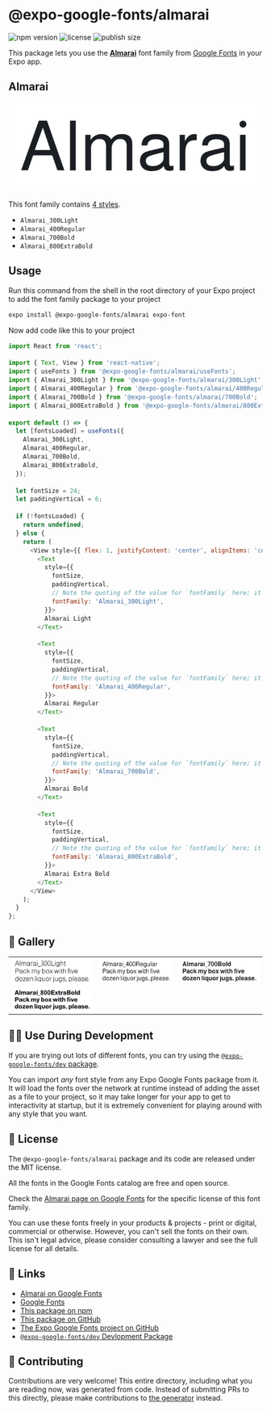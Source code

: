 # @expo-google-fonts/almarai

![npm version](https://flat.badgen.net/npm/v/@expo-google-fonts/almarai)
![license](https://flat.badgen.net/github/license/expo/google-fonts)
![publish size](https://flat.badgen.net/packagephobia/install/@expo-google-fonts/almarai)

This package lets you use the [**Almarai**](https://fonts.google.com/specimen/Almarai) font family from [Google Fonts](https://fonts.google.com/) in your Expo app.

## Almarai

![Almarai](./font-family.png)

This font family contains [4 styles](#-gallery).

- `Almarai_300Light`
- `Almarai_400Regular`
- `Almarai_700Bold`
- `Almarai_800ExtraBold`

## Usage

Run this command from the shell in the root directory of your Expo project to add the font family package to your project
```sh
expo install @expo-google-fonts/almarai expo-font
```

Now add code like this to your project
```js
import React from 'react';

import { Text, View } from 'react-native';
import { useFonts } from '@expo-google-fonts/almarai/useFonts';
import { Almarai_300Light } from '@expo-google-fonts/almarai/300Light';
import { Almarai_400Regular } from '@expo-google-fonts/almarai/400Regular';
import { Almarai_700Bold } from '@expo-google-fonts/almarai/700Bold';
import { Almarai_800ExtraBold } from '@expo-google-fonts/almarai/800ExtraBold';

export default () => {
  let [fontsLoaded] = useFonts({
    Almarai_300Light,
    Almarai_400Regular,
    Almarai_700Bold,
    Almarai_800ExtraBold,
  });

  let fontSize = 24;
  let paddingVertical = 6;

  if (!fontsLoaded) {
    return undefined;
  } else {
    return (
      <View style={{ flex: 1, justifyContent: 'center', alignItems: 'center' }}>
        <Text
          style={{
            fontSize,
            paddingVertical,
            // Note the quoting of the value for `fontFamily` here; it expects a string!
            fontFamily: 'Almarai_300Light',
          }}>
          Almarai Light
        </Text>

        <Text
          style={{
            fontSize,
            paddingVertical,
            // Note the quoting of the value for `fontFamily` here; it expects a string!
            fontFamily: 'Almarai_400Regular',
          }}>
          Almarai Regular
        </Text>

        <Text
          style={{
            fontSize,
            paddingVertical,
            // Note the quoting of the value for `fontFamily` here; it expects a string!
            fontFamily: 'Almarai_700Bold',
          }}>
          Almarai Bold
        </Text>

        <Text
          style={{
            fontSize,
            paddingVertical,
            // Note the quoting of the value for `fontFamily` here; it expects a string!
            fontFamily: 'Almarai_800ExtraBold',
          }}>
          Almarai Extra Bold
        </Text>
      </View>
    );
  }
};

```

## 🔡 Gallery


||||
|-|-|-|
|![Almarai_300Light](.//300Light/Almarai_300Light.ttf.png)|![Almarai_400Regular](.//400Regular/Almarai_400Regular.ttf.png)|![Almarai_700Bold](.//700Bold/Almarai_700Bold.ttf.png)||
|![Almarai_800ExtraBold](.//800ExtraBold/Almarai_800ExtraBold.ttf.png)||||


## 👩‍💻 Use During Development

If you are trying out lots of different fonts, you can try using the [`@expo-google-fonts/dev` package](https://github.com/freeboub/google-fonts/tree/master/font-packages/dev#readme).

You can import *any* font style from any Expo Google Fonts package from it. It will load the fonts
over the network at runtime instead of adding the asset as a file to your project, so it may take longer
for your app to get to interactivity at startup, but it is extremely convenient
for playing around with any style that you want.

## 📖 License

The `@expo-google-fonts/almarai` package and its code are released under the MIT license.

All the fonts in the Google Fonts catalog are free and open source.

Check the [Almarai page on Google Fonts](https://fonts.google.com/specimen/Almarai) for the specific license of this font family.

You can use these fonts freely in your products & projects - print or digital, commercial or otherwise. However, you can't sell the fonts on their own. This isn't legal advice, please consider consulting a lawyer and see the full license for all details.

## 🔗 Links

- [Almarai on Google Fonts](https://fonts.google.com/specimen/Almarai)
- [Google Fonts](https://fonts.google.com/)
- [This package on npm](https://www.npmjs.com/package/@expo-google-fonts/almarai)
- [This package on GitHub](https://github.com/freeboub/google-fonts/tree/master/font-packages/almarai)
- [The Expo Google Fonts project on GitHub](https://github.com/freeboub/google-fonts)
- [`@expo-google-fonts/dev` Devlopment Package](https://github.com/freeboub/google-fonts/tree/master/font-packages/dev)

## 🤝 Contributing

Contributions are very welcome! This entire directory, including what you are reading now, was generated from code. Instead of submitting PRs to this directly, please make contributions to [the generator](https://github.com/freeboub/google-fonts/tree/master/packages/generator) instead.
